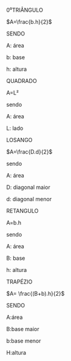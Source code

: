 0⁰TRIÂNGULO 

$A=\frac{b.h}{2}$

SENDO 


A: área


b: base


h: altura





QUADRADO 


A=L²


sendo


A: área



L: lado


LOSANGO

$A=\frac{D.d}{2}$


sendo


A: área

D: diagonal maior

d: diagonal menor 



RETANGULO


A=b.h

sendo

A: área


B: base


h: altura


TRAPÉZIO 


$A= \frac{(B+b).h}{2}$



SENDO



A:área


B:base maior


b:base menor


H:altura

